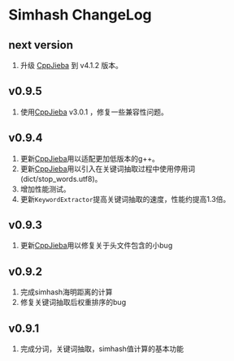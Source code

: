 # Simhash ChangeLog

## next version

1. 升级 [CppJieba] 到 v4.1.2 版本。

## v0.9.5

1. 使用[CppJieba] v3.0.1 ，修复一些兼容性问题。

## v0.9.4

1. 更新[CppJieba]用以适配更加低版本的g++。
2. 更新[CppJieba]用以引入在关键词抽取过程中使用停用词(dict/stop_words.utf8)。
3. 增加性能测试。
4. 更新`KeywordExtractor`提高关键词抽取的速度，性能约提高1.3倍。


## v0.9.3

1. 更新[CppJieba]用以修复关于头文件包含的小bug

## v0.9.2

1. 完成simhash海明距离的计算
2. 修复关键词抽取后权重排序的bug

## v0.9.1

1. 完成分词，关键词抽取，simhash值计算的基本功能

[CppJieba]:https://github.com/yanyiwu/cppjieba.git

